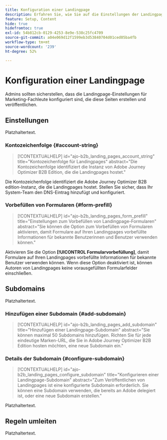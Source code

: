 ```yaml
---
title: Konfiguration einer Landingpage
description: Erfahren Sie, wie Sie auf die Einstellungen der Landingpage zugreifen und diese konfigurieren können, damit Ihr Marketing-Team Web-Seiten zur Unterstützung seiner Kampagnen erstellen und veröffentlichen kann.
feature: Setup, Content
hide: true
hidefromtoc: true
exl-id: 54b812cb-0129-4253-8e9e-538c25fc4709
source-git-commit: a04e069d12f1599eb3d53840704d01ced05ba4fb
workflow-type: tm+mt
source-wordcount: '239'
ht-degree: 52%

---
```


# Konfiguration einer Landingpage

Admins sollten sicherstellen, dass die Landingpage-Einstellungen für Marketing-Fachleute konfiguriert sind, die diese Seiten erstellen und veröffentlichen.

## Einstellungen

Platzhaltertext.

### Kontozeichenfolge {#account-string}

>[!CONTEXTUALHELP]
>id="ajo-b2b_landing_pages_account_string"
>title="Kontozeichenfolge für Landingpages"
>abstract="Die Kontozeichenfolge identifiziert die Instanz von Adobe Journey Optimizer B2B Edition, die die Landingpages hostet."

Die Kontozeichenfolge identifiziert die Adobe Journey Optimizer B2B edition-Instanz, die die Landingpages hostet. Stellen Sie sicher, dass Ihr System-Team den DNS-Eintrag hinzufügt und konfiguriert.

### Vorbefüllen von Formularen {#form-prefill}

>[!CONTEXTUALHELP]
>id="ajo-b2b_landing_pages_form_prefill"
>title="Einstellungen zum Vorbefüllen von Landingpage-Formularen"
>abstract="Sie können die Option zum Vorbefüllen von Formularen aktivieren, damit Formulare auf Ihren Landingpages vorbefüllte Informationen für bekannte Benutzerinnen und Benutzer verwenden können."

Aktivieren Sie die Option **[!UICONTROL Formularvorbefüllung]**, damit Formulare auf Ihren Landingpages vorbefüllte Informationen für bekannte Benutzer verwenden können. Wenn diese Option deaktiviert ist, können Autoren von Landingpages keine vorausgefüllten Formularfelder einschließen.

## Subdomains

Platzhaltertext.

### Hinzufügen einer Subdomain {#add-subdomain}

>[!CONTEXTUALHELP]
>id="ajo-b2b_landing_pages_add_subdomain"
>title="Hinzufügen einer Landingpage-Subdomain"
>abstract="Sie können maximal 50 Subdomains hinzufügen. Richten Sie für jede eindeutige Marken-URL, die Sie in Adobe Journey Optimizer B2B Edition hosten möchten, eine neue Subdomain ein."

### Details der Subdomain {#configure-subdomain}

>[!CONTEXTUALHELP]
>id="ajo-b2b_landing_pages_configure_subdomain"
>title="Konfigurieren einer Landingpage-Subdomain"
>abstract="Zum Veröffentlichen von Landingpages ist eine konfigurierte Subdomain erforderlich. Sie können eine Subdomain verwenden, die bereits an Adobe delegiert ist, oder eine neue Subdomain erstellen."

Platzhaltertext.

## Regeln umleiten

Platzhaltertext.
